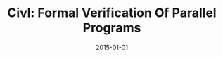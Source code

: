 ---
title: "Civl: Formal Verification Of Parallel Programs"
date: 2015-01-01
venue: "30th IEEE/ACM International Conference on Automated Software Engineering, ASE 2015, Lincoln, NE, USA, November 9-13, 2015"
paperurl: https://doi.org/10.1109/ASE.2015.99
authors: "Manchun Zheng, Michael S Rogers, Ziqing Luo, Matthew B Dwyer and Stephen F Siegel"
awards: ""
---